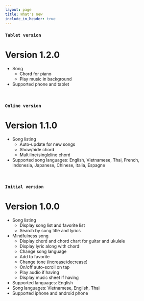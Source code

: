```yaml
---
layout: page
title: What's new
include_in_header: true
---
```

### `Tablet version`
# **Version 1.2.0**
- Song
   - Chord for piano
   - Play music in background
- Supported phone and tablet
<br>

### `Online version`
# **Version 1.1.0**
- Song listing
   - Auto-update for new songs
   - Show/hide chord
   - Multiline/singleline  chord
- Supported song languages: English, Vietnamese, Thai, French, Indonesia, Japanese, Chinese, Italia, Espagne
<br>

### `Initial version`
# **Version 1.0.0**
- Song listing
   - Display song list and favorite list
   - Search by song title and lyrics
- Mindfulness song 
   - Display chord and chord chart for guitar and ukulele
   - Display lyric along with chord
   - Change song language
   - Add to favorite
   - Change tone (increase/decrease)
   - On/off auto-scroll on tap
   - Play audio if having
   - Display music sheet if having
- Supported languages: English
- Song languages: Vietnamese, English, Thai
- Supported iphone and android phone
<br>
